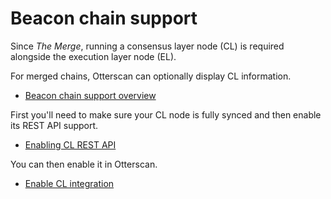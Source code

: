 # Beacon chain support

Since *The Merge*, running a consensus layer node (CL) is required alongside the execution layer node (EL).

For merged chains, Otterscan can optionally display CL information.

- [Beacon chain support overview](./overview.md)

First you'll need to make sure your CL node is fully synced and then enable its REST API support.

- [Enabling CL REST API](./rest-api.md)

You can then enable it in Otterscan.

- [Enable CL integration](./otterscan.md)
